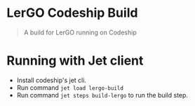# LerGO Codeship Build

> A build for LerGO running on Codeship

# Running with Jet client

 - Install codeship's jet cli.
 - Run command `jet load lergo-build`
 - Run command `jet steps build-lergo` to run the build step.
